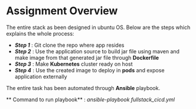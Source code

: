# Assignment Overview

The entire stack as been designed in ubuntu OS. Below are the steps which explains the whole process:

* ***Step 1*** : Git clone the repo where app resides
* ***Step 2*** : Use the application source to build jar file using maven and make image from that generated jar file through **Dockerfile**
* ***Step 3*** : Make **Kubernetes** cluster ready on host
* ***Step 4*** : Use the created image to deploy in **pods** and expose application externally

The entire task has been automated through **Ansible** playbook.

** Command to run playbook** : *ansible-playbook fullstack_cicd.yml*



